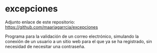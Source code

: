 # excepciones


Adjunto enlace de este repositorio: 
https://github.com/maariagarrcia/excepciones

Programa para la validación de un correo electrónico,  simulando la conexión de un usuario a un sitio web para el que ya se ha registrado,
sin necesidad de necesitar una contraseña.


